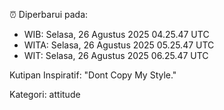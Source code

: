 ⏰ Diperbarui pada:
- WIB: Selasa, 26 Agustus 2025 04.25.47 UTC
- WITA: Selasa, 26 Agustus 2025 05.25.47 UTC
- WIT: Selasa, 26 Agustus 2025 06.25.47 UTC

Kutipan Inspiratif:
"Dont Copy My Style."


Kategori: attitude

